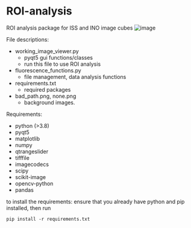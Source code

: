 # ROI-analysis
ROI analysis package for ISS and INO image cubes
![image](https://user-images.githubusercontent.com/84033812/129761866-83b31096-4b1d-437f-8a8f-1ffb65cb51c3.png)

File descriptions:
- working_image_viewer.py
  - pyqt5 gui functions/classes
  - run this file to use ROI analysis
- fluorescence_functions.py
  - file management, data analysis functions
- requirements.txt
  - required packages
- bad_path.png, none.png
  - background images.

Requirements:
- python (>3.8)
- pyqt5
- matplotlib
- numpy
- qtrangeslider
- tifffile
- imagecodecs
- scipy
- scikit-image
- opencv-python
- pandas

to install the requirements: ensure that you already have python and pip installed, then run

    pip install -r requirements.txt


